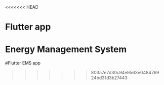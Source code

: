 <<<<<<< HEAD
# Flutter app
Energy Management System
=======
#Flutter EMS app
>>>>>>> 803a7e7d30c94e9563e048476924bd31d3b27443
